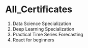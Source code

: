 # All_Certificates
1. Data Science Specialization
2. Deep Learning Specialization
3. Practical Time Series Forecasting
4. React for beginners
